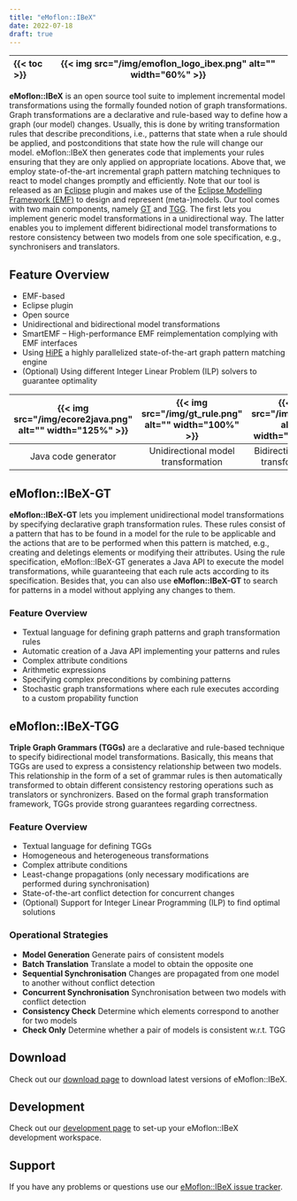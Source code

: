 ```yaml
---
title: "eMoflon::IBeX"
date: 2022-07-18
draft: true
---
```


| {{< toc >}} | {{< img src="/img/emoflon_logo_ibex.png" alt="" width="60%" >}} |
|:---|---|

**eMoflon::IBeX** is an open source tool suite to implement incremental model transformations using the formally founded notion of graph transformations. Graph transformations are a declarative and rule-based way to define how a graph (our model) changes. Usually, this is done by writing transformation rules that describe preconditions, i.e., patterns that state when a rule should be applied, and postconditions that state how the rule will change our model.
eMoflon::IBeX then generates code that implements your rules ensuring that they are only applied on appropriate locations. Above that, we employ state-of-the-art incremental graph pattern matching techniques to react to model changes promptly and efficiently. Note that our tool is released as an [Eclipse](https://www.eclipse.org) plugin and makes use of the [Eclipse Modelling Framework (EMF)](https://www.eclipse.org/modeling/emf/) to design and represent (meta-)models.
Our tool comes with two main components, namely [GT](#emoflonibex-gt) and [TGG](#emoflonibex-tgg). The first lets you implement generic model transformations in a unidirectional way. The latter enables you to implement different bidirectional model transformations to restore consistency between two models from one sole specification, e.g., synchronisers and translators.

## Feature Overview
- EMF-based
- Eclipse plugin
- Open source
- Unidirectional and bidirectional model transformations
- SmartEMF – High-performance EMF reimplementation complying with EMF interfaces
- Using [HiPE](https://github.com/HiPE-DevOps/HiPE-Updatesite) a highly parallelized state-of-the-art graph pattern matching engine
- (Optional) Using different Integer Linear Problem (ILP) solvers to guarantee optimality


| {{< img src="/img/ecore2java.png" alt="" width="125%" >}} | {{< img src="/img/gt_rule.png" alt="" width="100%" >}}  | {{< img src="/img/tgg.png" alt="" width="100%" >}} |
|:-------------------:|:-----------------------------------:|:-----------------------------------:|
| Java code generator | Unidirectional model transformation | Bidirectional model transformations |


## eMoflon::IBeX-GT
**eMoflon::IBeX-GT** lets you implement unidirectional model transformations by specifying declarative graph transformation rules.
These rules consist of a pattern that has to be found in a model for the rule to be applicable and the actions that are to be performed when this pattern is matched, e.g., creating and deletings elements or modifying their attributes.
Using the rule specification, eMoflon::IBeX-GT generates a Java API to execute the model transformations, while guaranteeing that each rule acts according to its specification.
Besides that, you can also use **eMoflon::IBeX-GT** to search for patterns in a model without applying any changes to them.

### Feature Overview

- Textual language for defining graph patterns and graph transformation rules
- Automatic creation of a Java API implementing your patterns and rules
- Complex attribute conditions
- Arithmetic expressions
- Specifying complex preconditions by combining patterns
- Stochastic graph transformations where each rule executes according to a custom propability function

## eMoflon::IBeX-TGG

**Triple Graph Grammars (TGGs)** are a declarative and rule-based technique to specify bidirectional model transformations.
Basically, this means that TGGs are used to express a consistency relationship between two models.
This relationship in the form of a set of grammar rules is then automatically transformed to obtain different consistency restoring operations such as translators or synchronizers.
Based on the formal graph transformation framework, TGGs provide strong guarantees regarding correctness.

### Feature Overview

- Textual language for defining TGGs
- Homogeneous and heterogeneous transformations
- Complex attribute conditions
- Least-change propagations (only necessary modifications are performed during synchronisation)
- State-of-the-art conflict detection for concurrent changes
- (Optional) Support for Integer Linear Programming (ILP) to find optimal solutions

### Operational Strategies

- **Model Generation** Generate pairs of consistent models
- **Batch Translation** Translate a model to obtain the opposite one
- **Sequential Synchronisation** Changes are propagated from one model to another without conflict detection
- **Concurrent Synchronisation** Synchronisation between two models with conflict detection
- **Consistency Check** Determine which elements correspond to another for two models
- **Check Only** Determine whether a pair of models is consistent w.r.t. TGG


## Download

Check out our [download page](../download#emoflonibex) to download latest versions of eMoflon::IBeX.


## Development

Check out our [development page](../dev#emoflonibex) to set-up your eMoflon::IBeX development workspace.


## Support

If you have any problems or questions use our [eMoflon::IBeX issue tracker](https://github.com/eMoflon/emoflon-ibex/issues).
